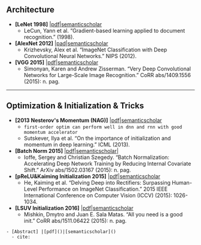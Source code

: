 ## Architecture

- **[LeNet 1998]** |[pdf](http://yann.lecun.com/exdb/publis/pdf/lecun-01a.pdf)|[semanticscholar](https://www.semanticscholar.org/paper/Gradient-based-learning-applied-to-document-LeCun-Bottou/162d958ff885f1462aeda91cd72582323fd6a1f4)
  - LeCun, Yann et al. “Gradient-based learning applied to document recognition.” (1998).
- **[AlexNet 2012]** |[pad](https://nbviewer.jupyter.org/github/Ringares/paper_hub/blob/master/DeepCV/%5BAlexNet2012%5DalexImagenetClassificationWithDeepConvolutionalNeuralNetworks.pdf)|[semanticscholar](https://www.semanticscholar.org/paper/ImageNet-Classification-with-Deep-Convolutional-Krizhevsky-Sutskever/abd1c342495432171beb7ca8fd9551ef13cbd0ff)
  - Krizhevsky, Alex et al. “ImageNet Classification with Deep Convolutional Neural Networks.” NIPS (2012).
- **[VGG 2015]** |[pdf](https://nbviewer.jupyter.org/github/Ringares/paper_hub/blob/master/DeepCV/%5BVGG2015%5DVeryDeepConvolutionalNetworksForLargeScaleImageRecognition.pdf)|[semanticscholar](https://www.semanticscholar.org/paper/Very-Deep-Convolutional-Networks-for-Large-Scale-Simonyan-Zisserman/eb42cf88027de515750f230b23b1a057dc782108)
  - Simonyan, Karen and Andrew Zisserman. “Very Deep Convolutional Networks for Large-Scale Image Recognition.” CoRR abs/1409.1556 (2015): n. pag.

  
---
## Optimization & Initialization & Tricks

- **[2013 Nesterov's Momentum (NAG)]** |[pdf](http://www.cs.toronto.edu/~hinton/absps/momentum.pdf)|[semanticscholar](https://www.semanticscholar.org/paper/On-the-importance-of-initialization-and-momentum-in-Sutskever-Martens/aa7bfd2304201afbb19971ebde87b17e40242e91)
  - `first-order optim can perform well in dnn and rnn with good momentum accelerator`
  - Sutskever, Ilya et al. “On the importance of initialization and momentum in deep learning.” ICML (2013).
- **[Batch Norm 2015]** |[pdf](https://arxiv.org/pdf/1502.03167.pdf)|[semanticscholar](https://www.semanticscholar.org/paper/Batch-Normalization%3A-Accelerating-Deep-Network-by-Ioffe-Szegedy/4d376d6978dad0374edfa6709c9556b42d3594d3)|
  - Ioffe, Sergey and Christian Szegedy. “Batch Normalization: Accelerating Deep Network Training by Reducing Internal Covariate Shift.” ArXiv abs/1502.03167 (2015): n. pag.
- **[pReLU&Kaiming Initialization 2015]** |[pdf](https://nbviewer.jupyter.org/github/Ringares/paper_hub/blob/master/DeepCV/%5BpReLU%26KaimingInitialization2015%5DkaimingDelvingDeepIntoRectifiers_SurpassingHumanLevelPerformanceOnImageNetClassification.pdf)|[semanticscholar](https://www.semanticscholar.org/paper/Delving-Deep-into-Rectifiers%3A-Surpassing-on-He-Zhang/d6f2f611da110b5b5061731be3fc4c7f45d8ee23)
  - He, Kaiming et al. “Delving Deep into Rectifiers: Surpassing Human-Level Performance on ImageNet Classification.” 2015 IEEE International Conference on Computer Vision (ICCV) (2015): 1026-1034.
- **[LSUV Initialization 2016]** |[pdf](https://arxiv.org/pdf/1511.06422.pdf)|[semanticscholar](https://www.semanticscholar.org/paper/All-you-need-is-a-good-init-Mishkin-Matas/97dc8df45972e4ed7423fc992a5092ba25b33411)
  - Mishkin, Dmytro and Juan E. Sala Matas. “All you need is a good init.” CoRR abs/1511.06422 (2015): n. pag.




```
- [Abstract] |[pdf]()|[semanticscholar]()
  - cite:
```
